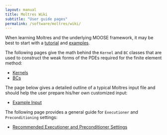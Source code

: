 ```yaml
---
layout: manual
title: Moltres Wiki
subtitle: "User guide pages"
permalink: /software/moltres/wiki/
---
```


When learning Moltres and the underlying MOOSE framework, it may be best to
start with a
[tutorial](https://www.mooseframework.org/workshop/#/)
and [examples](http://mooseframework.org/examples/index.html).

The following pages give the math behind the `Kernel` and `BC` classes that are
used to construct the weak forms of the PDEs required for the finite element
method:

- [Kernels](./kernels/)
- [BCs](./bcs/)

The page below gives a detailed outline of a typical Moltres input file and
should help the user prepare his/her own customized input:

- [Example Input](./input_example/)

The following page provides a general guide for `Executioner` and
`Preconditioning` settings:

- [Recommended Executioner and Preconditioner Settings](./recommended_settings/)
